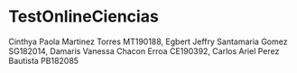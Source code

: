 # TestOnlineCiencias
Cinthya Paola Martinez Torres MT190188, Egbert Jeffry Santamaria Gomez  SG182014, Damaris Vanessa Chacon Erroa CE190392, Carlos Ariel Perez Bautista PB182085

